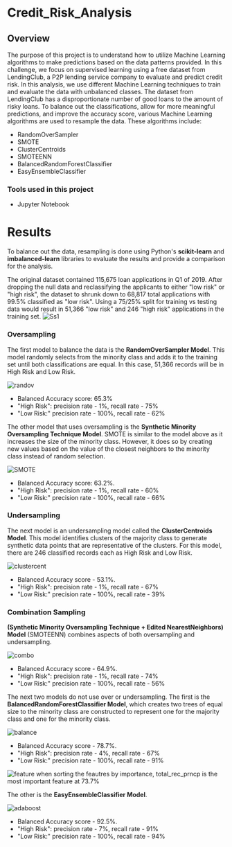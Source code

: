 # Credit_Risk_Analysis

## Overview

The purpose of this project is to understand how to utilize Machine Learning algorithms to make predictions based on the data patterns provided. In this challenge, we focus on supervised learning using a free dataset from LendingClub, a P2P lending service company to evaluate and predict credit risk. In this analysis, we use different Machine Learning techniques to train and evaluate the data with unbalanced classes. The dataset from LendingClub has a disproportionate number of good loans to the amount of risky loans. To balance out the classifications, allow for more meaningful predictions, and improve the accuracy score, various Machine Learning algorithms are used to resample the data. These algorithms include:
* RandomOverSampler  
* SMOTE  
* ClusterCentroids  
* SMOTEENN  
* BalancedRandomForestClassifier  
* EasyEnsembleClassifier

### Tools used in this project

* Jupyter Notebook

# Results

To balance out the data, resampling is done using Python's **scikit-learn** and **imbalanced-learn** libraries to evaluate the results and provide a comparison for the analysis.

The original dataset contained 115,675 loan applications in Q1 of 2019. After dropping the null data and reclassifying the applicants to either "low risk" or "high risk", the dataset to shrunk down to 68,817 total applications with 99.5% classified as "low risk". Using a 75/25% split for training vs testing data would result in 51,366 "low risk" and 246 "high risk" applications in the training set.
![Ss1](https://user-images.githubusercontent.com/109183214/206361943-1bdba58c-ce84-41a3-94ae-ce5dd61aff8a.png)

### Oversampling

The first model to balance the data is the **RandomOverSampler Model**. This model randomly selects from the minority class and adds it to the training set until both classifications are equal. In this case, 51,366 records will be in High Risk and Low Risk.

![randov](https://user-images.githubusercontent.com/109183214/206362760-9c253ab7-958e-43ec-8155-f9f4cd1839ef.png)

  * Balanced Accuracy score: 65.3%
  * "High Risk": precision rate - 1%, recall rate - 75%
  * "Low Risk:"  precision rate - 100%, recall rate - 62%  
  

The other model that uses oversampling is the **Synthetic Minority Oversampling Technique Model**. SMOTE is similar to the model above as it increases the size of the minority class. However, it does so by creating new values based on the value of the closest neighbors to the minority class instead of random selection. 

![SMOTE](https://user-images.githubusercontent.com/109183214/206363690-81b07a6e-a511-46cf-812f-75862c33921a.png)

  * Balanced Accuracy score: 63.2%.
  * "High Risk": precision rate - 1%, recall rate - 60%
  * "Low Risk:"  precision rate - 100%, recall rate - 66%

### Undersampling

The next model is an undersampling model called the **ClusterCentroids Model**. This model identifies clusters of the majority class to generate synthetic data points that are representative of the clusters. For this model, there are 246 classified records each as High Risk and Low Risk.

![clustercent](https://user-images.githubusercontent.com/109183214/206364454-0ad79943-9b0f-4555-9ebe-cc19a0a0ccf2.png)

  * Balanced Accuracy score - 53.1%.
  * "High Risk": precision rate - 1%, recall rate - 67%
  * "Low Risk:"  precision rate - 100%, recall rate - 39%

### Combination Sampling

**(Synthetic Minority Oversampling Technique + Edited NearestNeighbors) Model** (SMOTEENN) combines aspects of both oversampling and undersampling.

![combo](https://user-images.githubusercontent.com/109183214/206365336-ecb80fd4-e898-4272-b222-8cacf86527a0.png)

  * Balanced Accuracy score - 64.9%.
  * "High Risk": precision rate - 1%, recall rate - 74%
  * "Low Risk:"  precision rate - 100%, recall rate - 56% 

The next two models do not use over or undersampling. The first is the **BalancedRandomForestClassifier Model**, which creates two trees of equal size to the minority class are constructed to represent one for the majority class and one for the minority class. 

![balance](https://user-images.githubusercontent.com/109183214/206367720-e42ef1b2-8467-4c66-a970-f00856e3da53.png)

  * Balanced Accuracy score - 78.7%.
  * "High Risk": precision rate - 4%, recall rate - 67%
  * "Low Risk:"  precision rate - 100%, recall rate - 91% 

![feature](https://user-images.githubusercontent.com/109183214/206369279-5e8160da-8220-46cc-9cb0-ff3bfa1b4a39.png)
when sorting the feautres by importance, total_rec_prncp is the most important feature at 73.7%

The other is the **EasyEnsembleClassifier Model**.

![adaboost](https://user-images.githubusercontent.com/109183214/206367712-2d8eb6b8-80d5-4098-aa42-1165480cd0f7.png)

  * Balanced Accuracy score - 92.5%.
  * "High Risk": precision rate - 7%, recall rate - 91%
  * "Low Risk:"  precision rate - 100%, recall rate - 94% 


